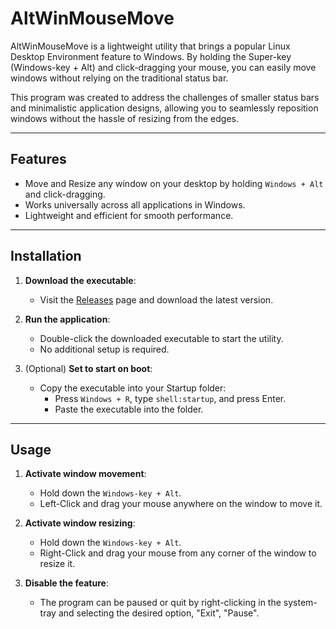 # AltWinMouseMove

AltWinMouseMove is a lightweight utility that brings a popular Linux Desktop Environment feature to Windows. By holding the Super-key (Windows-key + Alt) and click-dragging your mouse, you can easily move windows without relying on the traditional status bar. 

This program was created to address the challenges of smaller status bars and minimalistic application designs, allowing you to seamlessly reposition windows without the hassle of resizing from the edges.

---

## Features

- Move and Resize any window on your desktop by holding `Windows + Alt` and click-dragging.
- Works universally across all applications in Windows.
- Lightweight and efficient for smooth performance.

---

## Installation

1. **Download the executable**:
   - Visit the [Releases](https://github.com/kamihawil/AltWinMouseMove/releases) page and download the latest version.

2. **Run the application**:
   - Double-click the downloaded executable to start the utility.
   - No additional setup is required.

3. (Optional) **Set to start on boot**:
   - Copy the executable into your Startup folder:
     - Press `Windows + R`, type `shell:startup`, and press Enter.
     - Paste the executable into the folder.

---

## Usage

1. **Activate window movement**:
   - Hold down the `Windows-key + Alt`.
   - Left-Click and drag your mouse anywhere on the window to move it.
2. **Activate window resizing**:
   - Hold down the `Windows-key + Alt`.
   - Right-Click and drag your mouse from  any corner of the window to resize it.
 
2. **Disable the feature**:
   - The program can be paused or quit by right-clicking in the system-tray and selecting the desired option, "Exit", "Pause".
